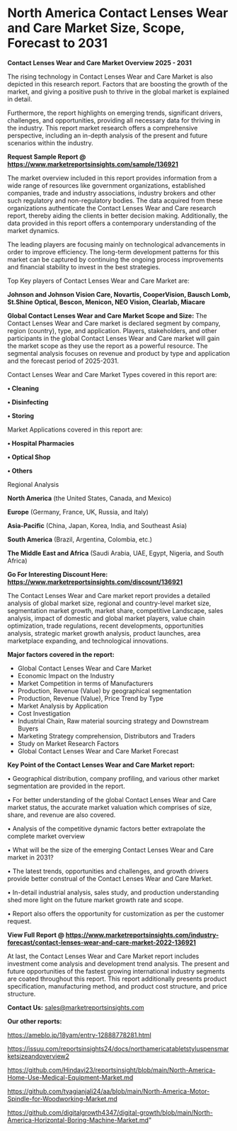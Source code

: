 # North America  Contact Lenses Wear and Care Market Size, Scope, Forecast to 2031

<Strong> Contact Lenses Wear and Care Market Overview 2025 - 2031</strong>

The rising technology in Contact Lenses Wear and Care Market is also depicted in this research report. Factors that are boosting the growth of the market, and giving a positive push to thrive in the global market is explained in detail.

Furthermore, the report highlights on emerging trends, significant drivers, challenges, and opportunities, providing all necessary data for thriving in the industry. This report market research offers a comprehensive perspective, including an in-depth analysis of the present and future scenarios within the industry.

<strong>Request Sample Report @ <a href=https://www.marketreportsinsights.com/sample/136921>https://www.marketreportsinsights.com/sample/136921</a></strong>

The market overview included in this report provides information from a wide range of resources like government organizations, established companies, trade and industry associations, industry brokers and other such regulatory and non-regulatory bodies. The data acquired from these organizations authenticate the Contact Lenses Wear and Care research report, thereby aiding the clients in better decision making. Additionally, the data provided in this report offers a contemporary understanding of the market dynamics.

The leading players are focusing mainly on technological advancements in order to improve efficiency. The long-term development patterns for this market can be captured by continuing the ongoing process improvements and financial stability to invest in the best strategies.

Top Key players of Contact Lenses Wear and Care Market are:

<strong>Johnson and Johnson Vision Care, Novartis, CooperVision, Bausch  Lomb, St.Shine Optical, Bescon, Menicon, NEO Vision, Clearlab, Miacare</strong>

<strong><b>Global Contact Lenses Wear and Care Market Scope and Size:</b></strong>
The Contact Lenses Wear and Care market is declared segment by company, region (country), type, and application. Players, stakeholders, and other participants in the global Contact Lenses Wear and Care market will gain the market scope as they use the report as a powerful resource. The segmental analysis focuses on revenue and product by type and application and the forecast period of 2025-2031.

Contact Lenses Wear and Care Market Types covered in this report are:

<strong>• Cleaning

• Disinfecting

• Storing</strong>

Market Applications covered in this report are:

<strong>• Hospital Pharmacies

• Optical Shop

• Others</strong> 

Regional Analysis

<strong>North America</strong> (the United States, Canada, and Mexico)

<strong>Europe</strong> (Germany, France, UK, Russia, and Italy)

<strong>Asia-Pacific</strong> (China, Japan, Korea, India, and Southeast Asia)

<strong>South America</strong> (Brazil, Argentina, Colombia, etc.)

<strong>The Middle East and Africa</strong> (Saudi Arabia, UAE, Egypt, Nigeria, and South Africa)

<strong>Go For Interesting Discount Here: <a href=https://www.marketreportsinsights.com/discount/136921>https://www.marketreportsinsights.com/discount/136921</a></strong>

The Contact Lenses Wear and Care market report provides a detailed analysis of global market size, regional and country-level market size, segmentation market growth, market share, competitive Landscape, sales analysis, impact of domestic and global market players, value chain optimization, trade regulations, recent developments, opportunities analysis, strategic market growth analysis, product launches, area marketplace expanding, and technological innovations.

<strong><b>Major factors covered in the report:</b></strong>
<ul>
  <li>Global Contact Lenses Wear and Care Market </li>
  <li>Economic Impact on the Industry</li>
  <li>Market Competition in terms of Manufacturers</li>
  <li>Production, Revenue (Value) by geographical segmentation</li>
  <li>Production, Revenue (Value), Price Trend by Type</li>
  <li>Market Analysis by Application</li>
  <li>Cost Investigation</li>
  <li>Industrial Chain, Raw material sourcing strategy and Downstream Buyers</li>
  <li>Marketing Strategy comprehension, Distributors and Traders</li>
  <li>Study on Market Research Factors</li>
  <li>Global Contact Lenses Wear and Care Market Forecast</li>
</ul>

<strong><b>Key Point of the Contact Lenses Wear and Care Market report:</b></strong>

• Geographical distribution, company profiling, and various other market segmentation are provided in the report.

• For better understanding of the global Contact Lenses Wear and Care market status, the accurate market valuation which comprises of size, share, and revenue are also covered.

• Analysis of the competitive dynamic factors better extrapolate the complete market overview

• What will be the size of the emerging Contact Lenses Wear and Care market in 2031?

• The latest trends, opportunities and challenges, and growth drivers provide better construal of the Contact Lenses Wear and Care Market.

• In-detail industrial analysis, sales study, and production understanding shed more light on the future market growth rate and scope.

• Report also offers the opportunity for customization as per the customer request.

<strong><b>View Full Report @ <a href=https://www.marketreportsinsights.com/industry-forecast/contact-lenses-wear-and-care-market-2022-136921>https://www.marketreportsinsights.com/industry-forecast/contact-lenses-wear-and-care-market-2022-136921</a></b></strong>


At last, the Contact Lenses Wear and Care Market report includes investment come analysis and development trend analysis. The present and future opportunities of the fastest growing international industry segments are coated throughout this report. This report additionally presents product specification, manufacturing method, and product cost structure, and price structure.

<strong>Contact Us:</strong>
sales@marketreportsinsights.com

<strong>Our other reports:</strong>

<a href=https://ameblo.jp/18yam/entry-12888778281.html>https://ameblo.jp/18yam/entry-12888778281.html</a>

<a href=https://issuu.com/reportsinsights24/docs/northamericatabletstyluspensmarketsizeandoverview2>https://issuu.com/reportsinsights24/docs/northamericatabletstyluspensmarketsizeandoverview2</a>

<a href=https://github.com/Hindavi23/reportsinsight/blob/main/North-America-Home-Use-Medical-Equipment-Market.md>https://github.com/Hindavi23/reportsinsight/blob/main/North-America-Home-Use-Medical-Equipment-Market.md</a>

<a href=https://github.com/tyagianjali24/aa/blob/main/North-America-Motor-Spindle-for-Woodworking-Market.md>https://github.com/tyagianjali24/aa/blob/main/North-America-Motor-Spindle-for-Woodworking-Market.md</a>

<a href=https://github.com/digitalgrowth4347/digital-growth/blob/main/North-America-Horizontal-Boring-Machine-Market.md>https://github.com/digitalgrowth4347/digital-growth/blob/main/North-America-Horizontal-Boring-Machine-Market.md</a>"
